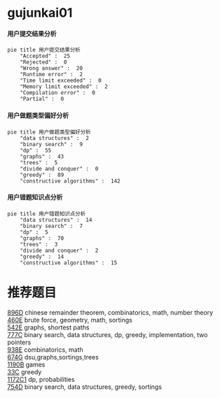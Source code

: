 # gujunkai01

<!-- tabs:start -->



#### **用户提交结果分析**

```mermaid
pie title 用户提交结果分析
    "Accepted" :  25
    "Rejected" :  0
    "Wrong answer" :  20
    "Runtime error" :  2
    "Time limit exceeded" :  0
    "Memory limit exceeded" :  2
    "Compilation error" :  0
    "Partial" :  0
```

#### **用户做题类型偏好分析**

```mermaid
pie title 用户做题类型偏好分析
    "data structures" :  2
    "binary search" :  9
    "dp" :  55
    "graphs" :  43
    "trees" :  5
    "divide and conquer" :  0
    "greedy" :  89
    "constructive algorithms" :  142
```
#### **用户错题知识点分析**

```mermaid
pie title 用户错题知识点分析
    "data structures" :  14
    "binary search" :  7
    "dp" :  5
    "graphs" :  70
    "trees" :  3
    "divide and conquer" :  2
    "greedy" :  14
    "constructive algorithms" :  15
```



<!-- tabs:end -->
# 推荐题目
[896D](https://codeforces.com/contest/896/problem/D)		chinese remainder theorem,
                        combinatorics,
                        math,
                        number theory		  
[460E](https://codeforces.com/contest/460/problem/E)		brute force,
                        geometry,
                        math,
                        sortings		  
[542E](https://codeforces.com/contest/542/problem/E)		graphs,
                        shortest paths		  
[777C](https://codeforces.com/contest/777/problem/C)		binary search,
                        data structures,
                        dp,
                        greedy,
                        implementation,
                        two pointers		  
[938E](https://codeforces.com/contest/938/problem/E)		combinatorics,
                        math		  
[674G](https://codeforces.com/contest/674/problem/G)		dsu,graphs,sortings,trees		  
[1190B](https://codeforces.com/contest/1190/problem/B)		games		  
[33C](https://codeforces.com/contest/33/problem/C)		greedy		  
[1172C1](https://codeforces.com/contest/1172C/problem/1)		dp,
                        probabilities		  
[754D](https://codeforces.com/contest/754/problem/D)		binary search,
                        data structures,
                        greedy,
                        sortings		  

